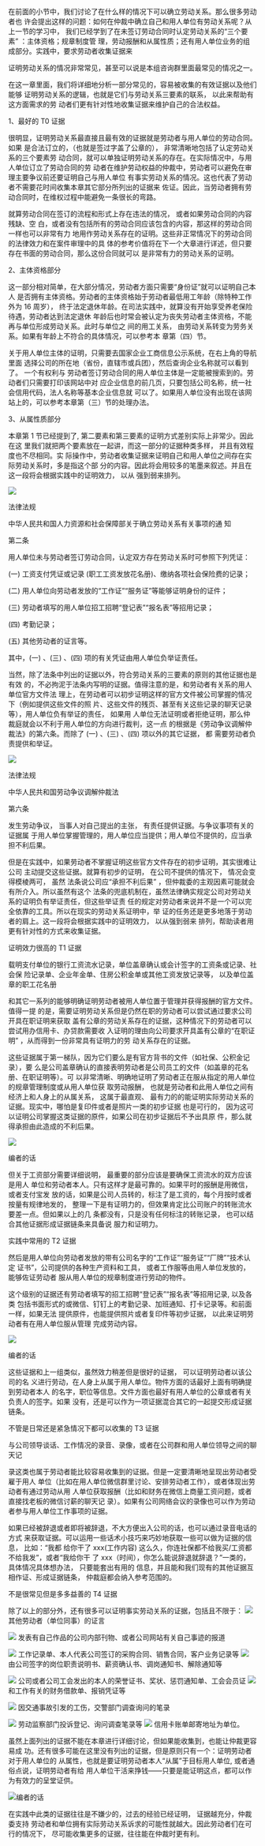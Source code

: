 在前面的小节中，我们讨论了在什么样的情况下可以确立劳动关系。那么很多劳动者也 许会提出这样的问题：如何在仲裁中确立自己和用人单位有劳动关系呢？从上一节的学习中， 我们已经学到了在未签订劳动合同时认定劳动关系的“三个要素” ：主体资格；规章制度管 理，劳动报酬和从属性质；还有用人单位业务的组成部分。实践中，要求劳动者收集证据来

证明劳动关系的情况非常常见，甚至可以说是本组咨询群里面最常见的情况之一。

在这一章里面，我们将详细地分析一部分常见的，容易被收集的有效证据以及他们能够 证明劳动关系的逻辑，也就是它们与劳动关系三要素的联系， 以此来帮助有这方面需求的劳 动者们更有针对性地收集证据来维护自己的合法权益。

1、最好的 T0 证据

很明显，证明劳动关系最直接且最有效的证据就是劳动者与用人单位的劳动合同。如果 是合法订立的，（也就是签过字盖了公章的）， 非常清晰地包括了认定劳动关系的三个要素劳 动合同，就可以单独证明劳动关系的存在。在实际情况中，与用人单位订立了劳动合同的劳 动者在维护劳动权益的仲裁中，劳动者可以避免在审理主要争议前还要证明自己与用人单位 有事实劳动关系的情况。这也代表了劳动者不需要花时间收集本章其它部分所列出的证据来 佐证。因此，当劳动者拥有劳动合同时，在维权过程中能避免一条很长的弯路。

就算劳动合同在签订的流程和形式上存在违法的情况， 或者如果劳动合同的内容残缺、空 白，或者没有包括所有的劳动合同应该包含的内容，那这样的劳动合同一样也可以非常有力 地用作劳动关系存在的证明。这些非正常情况下的劳动合同的法律效力和在案件审理中的具 体的参考价值将在下一个大章进行详述，但只要存在书面的劳动合同，那么这份合同就可以 是非常有力的劳动关系的证明。

2、主体资格部分

这一部分相对简单，在大部分情况，劳动者方面只需要“身份证”就可以证明自己本人 是否拥有主体资格。劳动者的主体资格始于劳动者最低用工年龄（除特种工作外为 16 周岁）， 终于法定退休年龄。在司法实践中，就算没有开始享受养老保险待遇，劳动者达到法定退休 年龄后也时常会被认定为丧失劳动者主体资格，不能再与单位形成劳动关系。此时与单位之 间的用工关系， 由劳动关系转变为劳务关系。如果有年龄上不符合的具体情况，可以参考本 章第（四）节。

关于用人单位主体的证明，只需要去国家企业工商信息公示系统，在右上角的导航里面 选择公司的所在地（省份，直辖市或兵团），然后查询企业名称就可以看到了。 一个有权利与 劳动者签订劳动合同的用人单位主体是一定能被搜索到的。劳动者们只需要打印该网站中对 应企业信息的前几页，只要包括公司名称，统一社会信用代码，法人名称等基本企业信息就 可以了。如果用人单位没有出现在该网站上的，可以参考本章第（三）节的处理办法。

3、从属性质部分

本章第 1 节已经提到了, 第二要素和第三要素的证明方式差别实际上非常少。因此在这 里我们就把两个要素放在一起讲，而这一部分的证据种类多样， 并且有效程度也不尽相同。实 际操作中，劳动者收集证据来证明自己和用人单位之间存在实际劳动关系时，多是指这个部 分的内容。因此将会用较多的笔墨来叙述。并且在这一段将会根据实践中的证明效力， 以从 强到弱来排列。

![](</@img/img_ 202.png>)

法律法规

中华人民共和国人力资源和社会保障部关于确立劳动关系有关事项的通 知

第二条

用人单位未与劳动者签订劳动合同，认定双方存在劳动关系时可参照下列凭证：

(一) 工资支付凭证或记录 (职工工资发放花名册)、缴纳各项社会保险费的记录；

(二) 用人单位向劳动者发放的“工作证”“服务证”等能够证明身份的证件；

(三) 劳动者填写的用人单位招工招聘“登记表”“报名表”等招用记录；

(四) 考勤记录；

(五) 其他劳动者的证言等。

其中，(一) 、(三) 、(四) 项的有关凭证由用人单位负举证责任。

当然，除了法条中列出的证据以外，符合劳动关系的三要素的原则的其他证据也是有效 的，不必拘泥于法条内写明的证据。值得注意的是，和劳动者有关系的用人单位官方文件法 理上，在劳动者可以初步证明这样的官方文件被公司掌握的情况下（例如提供这些文件的照 片、这些文件的残页、甚至有关这些记录的聊天记录等），用人单位负有举证的责任， 如果用 人单位无法证明或者拒绝证明，那么仲裁庭就会以不利于用人单位的方向进行裁判，这一点 的根据是《劳动争议调解仲裁法》的第六条。而除了 (一) 、(三) 、(四) 项以外的其它证据， 都 需要劳动者负责提供和举证。

![](</@img/img_ 203.png>)

法律法规

中华人民共和国劳动争议调解仲裁法

第六条

发生劳动争议， 当事人对自己提出的主张， 有责任提供证据。与争议事项有关的证据属 于用人单位掌握管理的，用人单位应当提供；用人单位不提供的，应当承担不利后果。

但是在实践中，如果劳动者不掌握证明这些官方文件存在的初步证明，其实很难让公司 主动提交这些证据。就算有初步的证明， 在公司不提供的情况下， 情况会变得模棱两可， 虽然 法条说公司应“承担不利后果” ，但仲裁委的主观因素可能就会有所介入。所以虽然有这个 法条的兜底机制在，虽然法律确实规定公司对劳动关系的证明负有举证责任，但这些举证责 任的规定对劳动者来说并不是一个可以完全依靠的工具。所以在现实的劳动关系证明中，举 证的任务还是更多地落于劳动者的肩上。这一段将会根据实践中的证明效力， 以从强到弱来 排列，帮助读者用更有针对性的方式来收集证据。

证明效力很高的 T1 证据

载明支付单位的银行工资流水记录，单位盖章确认或会计签字的工资条或记录、社会保 险记录单、企业年金单、住房公积金单或其他工资发放记录等， 以及单位盖章的职工花名册

和其它一系列的能够明确证明劳动者被用人单位置于管理并获得报酬的官方文件。值得一提 的是，需要证明劳动关系但是仍然在职的劳动者可以尝试通过要求公司开具在职证明来获取 盖有公章的劳动关系存在的证据，这种情况下的劳动者可以尝试用办信用卡、办贷款需要收 入证明的理由向公司要求开具盖有公章的“在职证明” ，从而得到一份非常具有证明力的劳 动关系存在的证据。

这些证据属于第一梯队，因为它们要么是有官方背书的文件（如社保、公积金记录），要 么是公司盖章确认的直接表明劳动者是公司员工的文件（如盖章的花名册、在职证明等）。可 以非常清晰、明确地证明了劳动者正在服从指定的用人单位的规章管理制度或从用人单位获 取劳动报酬， 也就是劳动者和此用人单位之间有经济上和人身上的从属关系， 这属于最直观、 最有力的的能证明实际劳动关系的证据。现实中，哪怕是复印件或者是照片一类的初步证据 也是可行的， 因为这可以证明公司掌握这类证据的原件，如果公司在初步证据后不予出具原 件，那么就得承担由此造成的不利后果。

![](</@img/img_ 204.png>)

编者的话

但关于工资部分需要详细说明， 最重要的部分应该是要确保工资流水的双方应该是用人 单位和劳动者本人。只有这样才是最可靠的。如果平时的报酬是用微信， 或者支付宝发 放的话，如果是公司人员转的，标注了是工资的，每个月按时或者按量有规律地发的， 整理一下是有证明力的，但效果肯定比公司账户的转账流水要差一点。但如果以上的几 条都没有，只是没有任何标注的转账记录， 也可以结合其他证据形成证据链条来具备说 服力和证明力。

实践中常用的 T2 证据

然后是用人单位向劳动者发放的带有公司名字的“工作证”“服务证”“厂牌”“技术认定 证书”，公司提供的各种生产资料和工具， 或者工作服等由用人单位发放的，能够佐证劳动者 服从用人单位的规章制度进行劳动的物件。

这个级别的证据还有劳动者填写的招工招聘“登记表”“报名表”等招用记录, 以及各类 包括书面形式的或微信、钉钉上的考勤记录、加班通知、打卡记录等。和前面一样，如果无法 提供原件，也能提供照片或者复印件等初步证据， 以此来证明劳动者有在用人单位服从管理 完成劳动内容。

![](</@img/img_ 205.png>)

编者的话

这些证据和上一组类似，虽然效力稍差但是很好的证据， 可以证明劳动者以该公司的名 义进行劳动，在人身上从属于用人单位。物件方面的话最好上面有明确提到劳动者本人 的名字，职位等信息。文件方面也最好有用人单位的公章或者有关负责人的签字。如果 没有，还是可以作为一项证据混合其它的一起提交形成证据链条。

不管是日常还是紧急情况下都可以收集的 T3 证据

与公司领导谈话、工作情况的录音、录像，或者在公司群和用人单位领导之间的聊天记

录这类也属于劳动者能比较容易收集到的证据。但是一定要清晰地呈现出劳动者受雇于用人 单位（比如在用人单位微信群里讨论、安排劳动者工作），或者体现出劳动者有通过劳动从用 人单位获取报酬（比如和财务在微信上商量工资问题，或者直接找老板的微信讨薪的聊天记 录）。如果有公司网络会议的录像也可以作为劳动者参与用人单位工作事项的证据。

如果已经被辞退或者即将被辞退，不大方便出入公司的话，也可以通过录音电话的方式 来获取证据。可以运用一些话术小技巧来巧妙地获取一些可以做为证据的信息， 比如：“我都 给你干了 xxx(工作内容) 这么久，你连社保都不给我买/工资都不给我发”，或者“我给你干 了 xxx（时间），你怎么能说辞退就辞退？”一类的，具体情况具体想办法， 只要能套出有用的 信息，并且能和我们现有的其他证据互相作证、形成证据链条， 仲裁庭都会纳入参考范围的。

不是很常见但是多多益善的 T4 证据

除了以上的部分外，还有很多可以证明事实劳动关系的证据，包括且不限于： ![](</@img/img_ 206.png>) 其他劳动者（单位同事）的证言

![](</@img/img_ 207.png>) 发表有自己作品的公司内部刊物、或者公司网站有关自己事迹的报道

![](</@img/img_ 208.png>) 工作记录单、本人代表公司签订的采购合同、销售合同，客户业务记录等 ![](</@img/img_ 209.png>) 由公司签字的岗位职责说明书、薪资确认书、调岗通知书、解除通知等

![](</@img/img_ 210.png>) 公司或者公司工会发出的本人的荣誉证书、奖状、惩罚通知单、工会会员证 ![](</@img/img_ 211.png>) 和工作有关的财务借款单、报销凭证等

![](</@img/img_ 212.png>) 因交通事故引发的工伤，交警部门调查询问的笔录

![](</@img/img_ 213.png>) 劳动监察部门投诉登记、询问调查笔录等 ![](</@img/img_ 214.png>) 信用卡账单邮寄地址为单位。

虽然上面列出的证据不能在本章进行详细讨论，但如果能收集到，也能让仲裁更容易成 功。还有很多可能在这里没有列出的证据，但是原则只有一个：证明劳动者对于用人单位的 从属性，也就是要证明劳动者本人“从属”于目标用人单位, 或者通俗点说，证明劳动者有给 用人单位干活来挣钱——只要是能证明这点，都可以作为有效力的呈堂证供。

![](</@img/img_ 215.png>)编者的话

在实践中此类的证据往往是不嫌少的，过去的经验已经证明， 证据越充分，仲裁委支持 劳动者和单位拥有实际劳动关系诉求的可能性就越大。因此劳动者们在可行的情况下， 尽可能收集更多的证据，往往能在仲裁时更有利。